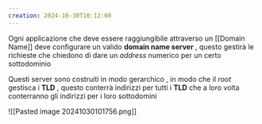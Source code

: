 ```yaml
---
creation: 2024-10-30T10:12:00
---
```

Ogni applicazione che deve essere raggiungibile attraverso un [[Domain Name]] deve configurare un valido **domain name server** , questo gestirà le richieste che chiedono di dare un *address* numerico per un certo sottodominio

Questi server sono costruiti in modo gerarchico , in modo che il *root* gestisca i **TLD** , questo conterrà indirizzi per tutti i **TLD** che a loro volta conterranno gli indirizzi per i loro sottodomini

![[Pasted image 20241030101756.png]]

